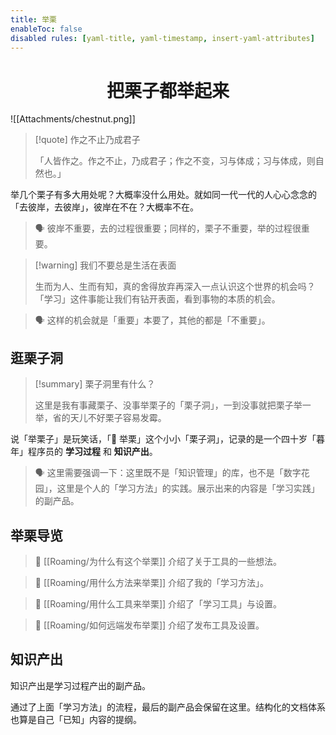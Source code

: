 ```yaml
---
title: 举栗
enableToc: false
disabled rules: [yaml-title, yaml-timestamp, insert-yaml-attributes]
---
```


<h1 align="center">把栗子都举起来</h1>

![[Attachments/chestnut.png]]

>[!quote] 作之不止乃成君子
>
>「人皆作之。作之不止，乃成君子；作之不变，习与体成；习与体成，则自然也。」

举几个栗子有多大用处呢？大概率没什么用处。就如同一代一代的人心心念念的「去彼岸，去彼岸」，彼岸在不在？大概率不在。

> 🗣 彼岸不重要，去的过程很重要；同样的，栗子不重要，举的过程很重要。

> [!warning] 我们不要总是生活在表面
>
> 生而为人、生而有知，真的舍得放弃再深入一点认识这个世界的机会吗？「学习」这件事能让我们有钻开表面，看到事物的本质的机会。

> 🗣 这样的机会就是「重要」本要了，其他的都是「不重要」。

## 逛栗子洞

> [!summary] 栗子洞里有什么？
>
> 这里是我有事藏栗子、没事举栗子的「栗子洞」，一到没事就把栗子举一举，省的天儿不好栗子容易发霉。

说「举栗子」是玩笑话，「🌰 举栗」这个小小「栗子洞」，记录的是一个四十岁「暮年」程序员的 **学习过程** 和 **知识产出**。

> 🗣 这里需要强调一下：这里既不是「知识管理」的库，也不是「数字花园」，这里是个人的「学习方法」的实践。展示出来的内容是「学习实践」的副产品。

## 举栗导览

> 💬 [[Roaming/为什么有这个举栗]] 介绍了关于工具的一些想法。

> 💬 [[Roaming/用什么方法来举栗]] 介绍了我的「学习方法」。

> 💬 [[Roaming/用什么工具来举栗]] 介绍了「学习工具」与设置。

> 💬 [[Roaming/如何远端发布举栗]] 介绍了发布工具及设置。

## 知识产出

知识产出是学习过程产出的副产品。

通过了上面「学习方法」的流程，最后的副产品会保留在这里。结构化的文档体系也算是自己「已知」内容的提纲。

